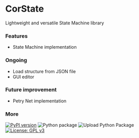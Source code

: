 # CorState
Lightweight and versatile State Machine library

### Features
* State Machine implementation

### Ongoing
* Load structure from JSON file
* GUI editor

### Future improvement
* Petry Net implementation


### More
[![PyPI version](https://badge.fury.io/py/CorState.svg)](https://badge.fury.io/py/CorState)
![Python package](https://github.com/Zentetsu/CorState/workflows/Python%20package/badge.svg?branch=master)
![Upload Python Package](https://github.com/Zentetsu/CorState/workflows/Upload%20Python%20Package/badge.svg)
[![License: GPL v3](https://img.shields.io/badge/License-GPL%20v3-blue.svg)](http://www.gnu.org/licenses/gpl-3.0)
